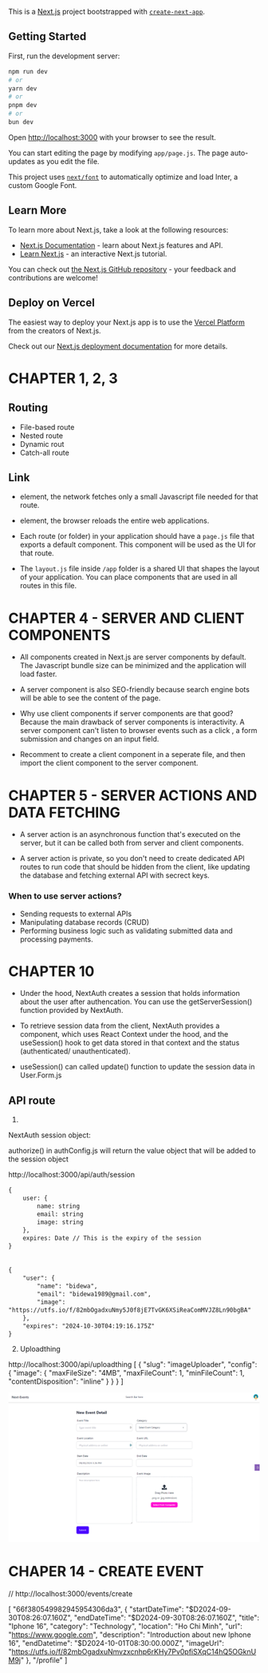 This is a [Next.js](https://nextjs.org/) project bootstrapped with [`create-next-app`](https://github.com/vercel/next.js/tree/canary/packages/create-next-app).

## Getting Started

First, run the development server:

```bash
npm run dev
# or
yarn dev
# or
pnpm dev
# or
bun dev
```

Open [http://localhost:3000](http://localhost:3000) with your browser to see the result.

You can start editing the page by modifying `app/page.js`. The page auto-updates as you edit the file.

This project uses [`next/font`](https://nextjs.org/docs/basic-features/font-optimization) to automatically optimize and load Inter, a custom Google Font.

## Learn More

To learn more about Next.js, take a look at the following resources:

- [Next.js Documentation](https://nextjs.org/docs) - learn about Next.js features and API.
- [Learn Next.js](https://nextjs.org/learn) - an interactive Next.js tutorial.

You can check out [the Next.js GitHub repository](https://github.com/vercel/next.js/) - your feedback and contributions are welcome!

## Deploy on Vercel

The easiest way to deploy your Next.js app is to use the [Vercel Platform](https://vercel.com/new?utm_medium=default-template&filter=next.js&utm_source=create-next-app&utm_campaign=create-next-app-readme) from the creators of Next.js.

Check out our [Next.js deployment documentation](https://nextjs.org/docs/deployment) for more details.

# CHAPTER 1, 2, 3

## Routing
- File-based route
- Nested route
- Dynamic rout
- Catch-all route

## Link
- <Link> element, the network fetches only a small Javascript file needed for that route.
- <a> element, the browser reloads the entire web applications.

- Each route (or folder) in your application should have a `page.js` file that exports a default component. This component will be used as the UI for that route.

- The `layout.js` file inside `/app` folder is a shared UI that shapes the layout of your application. You can place components that are used in all routes in this file.

# CHAPTER 4 - SERVER AND CLIENT COMPONENTS

- All components created in Next.js are server components by default. The Javascript bundle size can be minimized and the application will load faster.

- A server component is also SEO-friendly because search engine bots will be able to see the content of the page.

- Why use client components if server components are that good?
Because the main drawback of server components is interactivity. A server component can't listen to browser events such as a click , a form submission and changes on an input field.

- Recomment to create a client component in a seperate file, and then import the client component to the server component.

# CHAPTER 5 - SERVER ACTIONS AND DATA FETCHING

- A server action is an asynchronous function that's executed on the server, but it can be called both from server and client components.

- A server action is private, so you don't need to create dedicated API routes to run code that should be hidden from the client, like updating the database and fetching external API with secrect keys.

### When to use server actions?

- Sending requests to external APIs
- Manipulating database records (CRUD)
- Performing business logic such as validating submitted data and processing payments.

# CHAPTER 10

- Under the hood, NextAuth creates a session that holds information about the user after authencation. You can use the getServerSession() function provided by NextAuth.

- To retrieve session data from the client, NextAuth provides a <SessionProvider> component, which uses React Context under the hood, and the useSession() hook to get data stored in that context and the status (authenticated/ unauthenticated).

- useSession() can called update() function to update the session data in User.Form.js


## API route

1. 
NextAuth session object:

authorize() in authConfig.js will return the value object that will be added to the session object

http://localhost:3000/api/auth/session

```
{
    user: {
        name: string
        email: string
        image: string
    },
    expires: Date // This is the expiry of the session
}


{
    "user": {
        "name": "bidewa",
        "email": "bidewa1989@gmail.com",
        "image": "https://utfs.io/f/82mbOgadxuNmy5J0f8jE7TvGK6XSiReaComMVJZ8Ln90bgBA"
    },
    "expires": "2024-10-30T04:19:16.175Z"
}

```

2.  Uploadthing

http://localhost:3000/api/uploadthing
[
    {
        "slug": "imageUploader",
        "config": {
            "image": {
                "maxFileSize": "4MB",
                "maxFileCount": 1,
                "minFileCount": 1,
                "contentDisposition": "inline"
            }
        }
    }
]

![alt text](image.png)

# CHAPER 14 - CREATE EVENT
// http://localhost:3000/events/create

[
    "66f380549982945954306da3",
    {
        "startDateTime": "$D2024-09-30T08:26:07.160Z",
        "endDateTime": "$D2024-09-30T08:26:07.160Z",
        "title": "Iphone 16",
        "category": "Technology",
        "location": "Ho Chi Minh",
        "url": "https://www.google.com",
        "description": "Introduction about new Iphone 16",
        "endDatetime": "$D2024-10-01T08:30:00.000Z",
        "imageUrl": "https://utfs.io/f/82mbOgadxuNmvzxcnhp6rKHy7Pv0pfiSXqC14hQ5OGknUM9j"
    },
    "/profile"
]
